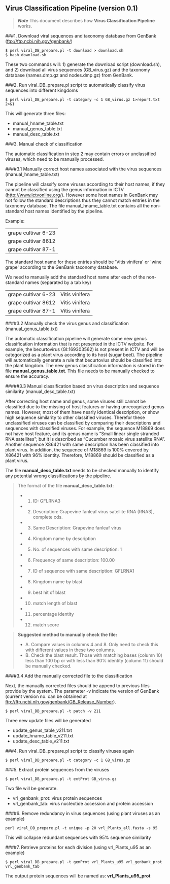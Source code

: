 
Virus Classification Pipeline (version 0.1)
--------------------------------------------

>***Note***
>This document describes how **Virus Classification Pipeline** works.


###1. Download viral sequences and taxonomy database from GenBank (ftp://ftp.ncbi.nih.gov/genbank/)

```
$ perl viral_DB_prepare.pl -t download > download.sh  
$ bash download.sh
```
These two commands will: 1) generate the download script (download.sh), and 2) download all virus sequences (GB_virus.gz) and the taxonomy database (names.dmp.gz and nodes.dmp.gz) from GenBank.

###2. Run viral_DB_prepare.pl script to automatically classify virus sequences into different kingdoms

``` 
$ perl viral_DB_prepare.pl -t category -c 1 GB_virus.gz 1>report.txt 2>&1
```

This will generate three files:
- manual_hname_table.txt
- manual_genus_table.txt
- manual_desc_table.txt


###3. Manual check of classification

The automatic classification in step 2 may contain errors or unclassified viruses, which need to be manually processed.

####3.1 Manually correct host names associated with the virus sequences (manual_hname_table.txt)

The pipeline will classify some viruses according to their host names, if they cannot be classified using the genus information in ICTV (http://www.ictvonline.org/). However some host names in GenBank may not follow the standard descriptions thus they cannot match entries in the taxonomy database. The file manual_hname_table.txt contains all the non-standard host names identified by the pipeline.

Example:

|     |
| --- |
|grape cultivar 6-23 |
|grape cultivar 8612 |
|grape cultivar 87-1 |

The standard host name for these entries should be 'Vitis vinifera' or 'wine grape' according to the GenBank taxonomy database.

We need to manually add the standard host name after each of the non-standard names (separated by a tab key)

|     |     |
| --- | --- |
| grape cultivar 6-23 | Vitis vinifera |
| grape cultivar 8612 | Vitis vinifera |
| grape cultivar 87-1 | Vitis vinifera |


####3.2 Manually check the virus genus and classification (manual_genus_table.txt)

The automatic classification pipeline will generate some new genus classification information that is not presented in the ICTV website. For example, the becurtovirus (GI:169303562) is not present in ICTV and will be categorized as a plant virus according to its host (sugar beet). The pipeline will automatically generate a rule that becurtovius should be classified into the plant kingdom. The new genus classification information is stored in the file **manual_genus_table.txt**. This file needs to be manually checked to ensure the accuracy.


#####3.3 Manual classification based on virus description and sequence similarity (manual_desc_table.txt)

After correcting host name and genus, some viruses still cannot be classified due to the missing of host features or having unrecognized genus names. However, most of them have nearly identical description, or show high sequence similarity to other classified viruses. Therefor these unclassified viruses can be classified by comparing their descriptions and sequences with classified viruses. For example, the sequence M18869 does not have host feature, and its genus name is “Small linear single stranded RNA satellites”; but it is described as “Cucumber mosaic virus satellite RNA”. Another sequence X86421 with same description has been classified into plant virus. In addition, the sequence of M18869 is 100% covered by X86421 with 96% identity. Therefore, M18869 should be classified as a plant virus. 

The file **manual_desc_table.txt** needs to be checked manually to identify any potential wrong classifications by the pipeline.

>The format of the file **manual_desc_table.txt**:
> - 1. ID: GFLRNA3
> - 2. Description: Grapevine fanleaf virus satellite RNA (RNA3), complete cds.
> - 3. Same Description: Grapevine fanleaf virus
> - 4. Kingdom name by description
> - 5. No. of sequences with same description: 1
> - 6. Frequency of same description: 100.00
> - 7. ID of sequence with same description: GFLRNA1
> - 8. Kingdom name by blast
> - 9. best hit of blast
> - 10. match length of blast
> - 11. percentage identity
> - 12. match score 

> **Suggested method to manually check the file:**
> - A. Compare values in columns 4 and 8. Only need to check this with different values in these two columns.
> - B. Check the blast result. Those with matching bases (column 10) less than 100 bp or with less than 90% identity (column 11) should be manually checked.


####3.4 Add the manually corrected file to the classification

Next, the manually corrected files should be append to previous files provide by the system. The parameter -v indicate the version of GenBank (current version no. can be obtained at ftp://ftp.ncbi.nih.gov/genbank/GB_Release_Number).

```
$ perl viral_DB_prepare.pl -t patch -v 211
```

Three new update files will be generated
- update_genus_table_v211.txt
- update_hname_table_v211.txt
- update_desc_table_v211.txt


###4. Run viral_DB_prepare.pl script to classify viruses again

```
$ perl viral_DB_prepare.pl -t category -c 1 GB_virus.gz
```

###5. Extract protein sequences from the viruses

```
$ perl viral_DB_prepare.pl -t extProt GB_virus.gz
```

Two file will be generate. 
- vrl_genbank_prot: virus protein sequences
- vrl_genbank_tab: virus nucleotide accession and protein accession


####6. Remove redundancy in virus sequences (using plant viruses as an example)

```
perl viral_DB_prepare.pl -t unique -p 20 vrl_Plants_all.fasta -s 95
```
This will collapse redundant sequences with 95% sequence similarity


####7. Retrieve proteins for each division (using vrl_Plants_u95 as an example)

```
$ perl viral_DB_prepare.pl -t genProt vrl_Plants_u95 vrl_genbank_prot vrl_genbank_tab
```

The output protein sequences will be named as: **vrl_Plants_u95_prot**







